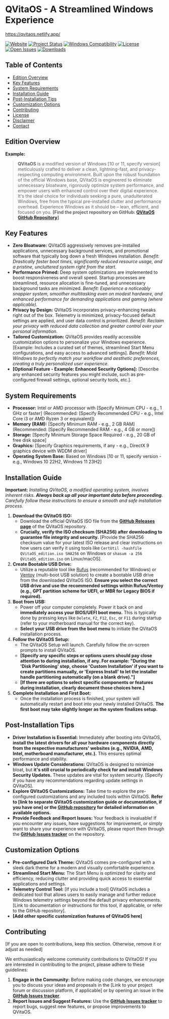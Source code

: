# QVitaOS - A Streamlined Windows Experience
https://qvitaos.netlify.app/

[![Website](https://img.shields.io/badge/Visit_Our_Website-QVitaOS-2c3e50?style=flat-square&color=0d96f2)](https://qvitaos.netlify.app/)
[![Project Status](https://img.shields.io/badge/status-placeholder-blue)](https://shields.io/)
[![Windows Compatibility](https://img.shields.io/badge/Windows-10%20%7C%2011-blueviolet)](https://shields.io/)
[![License](https://img.shields.io/badge/license-MIT-green)](https://shields.io/)  [![Open Issues](https://img.shields.io/github/issues/QVitaLLC/QVitaOS)](https://github.com/QVitaLLC/QVitaOS/issues) [![Downloads](https://img.shields.io/github/downloads/QVitaLLC/QVitaOS/total.svg)](https://github.com/QVitaLLC/QVitaOS/releases)


## Table of Contents

- [Edition Overview](#edition-overview)
- [Key Features](#key-features)
- [System Requirements](#system-requirements)
- [Installation Guide](#installation-guide)
- [Post-Installation Tips](#post-installation-tips)
- [Customization Options](#customization-options)
- [Contributing](#contributing)
- [License](#license)
- [Disclaimer](#disclaimer)
- [Contact](#contact)

## Edition Overview

**Example:**

> **QVitaOS** is a modified version of Windows [10 or 11, specify version] meticulously crafted to deliver a clean, lightning-fast, and privacy-respecting computing environment.  Built upon the robust foundation of the official Windows base, QVitaOS is engineered to eliminate unnecessary bloatware, rigorously optimize system performance, and empower users with enhanced control over their digital experience. It's the ideal choice for individuals seeking a pure, unadulterated Windows, free from the typical pre-installed clutter and performance overhead.  Experience Windows as it should be – lean, efficient, and focused on you.  **[Find the project repository on GitHub: [QVitaOS GitHub Repository](https://github.com/QVitaLLC/QVitaOS)]**

## Key Features

*   **Zero Bloatware:**  QVitaOS aggressively removes pre-installed applications, unnecessary background services, and promotional software that typically bog down a fresh Windows installation. *Benefit: Drastically faster boot times, significantly reduced resource usage, and a pristine, uncluttered system right from the start.*
*   **Performance Primed:** Deep system optimizations are implemented to boost responsiveness and overall speed. Startup processes are streamlined, resource allocation is fine-tuned, and unnecessary background tasks are minimized. *Benefit: Experience a noticeably snappier system, smoother multitasking even on modest hardware, and enhanced performance for demanding applications and gaming (where applicable).*
*   **Privacy by Design:** QVitaOS incorporates privacy-enhancing tweaks right out of the box. Telemetry is minimized, privacy-focused default settings are applied, and user data control is prioritized. *Benefit: Reclaim your privacy with reduced data collection and greater control over your personal information.*
*   **Tailored Customization:** QVitaOS provides readily accessible customization options to personalize your Windows experience.  [Example: Includes a curated set of themes, streamlined Start Menu configurations, and easy access to advanced settings]. *Benefit: Mold Windows to perfectly match your workflow and aesthetic preferences, creating a truly personalized user experience.*
*   **[Optional Feature - Example: Enhanced Security Options]:** [Describe any enhanced security features you might include, such as pre-configured firewall settings, optional security tools, etc.].

## System Requirements

*   **Processor:** Intel or AMD processor with [Specify Minimum CPU - e.g., 1 GHz or faster] (Recommended: [Specify Recommended CPU - e.g.,  Intel Core i3 or AMD Ryzen 3 or equivalent])
*   **Memory (RAM):** [Specify Minimum RAM - e.g., 2 GB RAM] (Recommended: [Specify Recommended RAM - e.g., 4 GB or more])
*   **Storage:** [Specify Minimum Storage Space Required - e.g., 20 GB of free disk space]
*   **Graphics:** [Specify Graphics requirements, if any - e.g., DirectX 9 graphics device with WDDM driver]
*   **Operating System Base:** Based on Windows [10 or 11, specify version - e.g., Windows 10 22H2, Windows 11 23H2]

## Installation Guide

**Important:**  *Installing QVitaOS, a modified operating system, involves inherent risks. **Always back up all your important data before proceeding.** Carefully follow these instructions to ensure a smooth and safe installation process.*

1.  **Download the QVitaOS ISO:**
    *   Download the official QVitaOS ISO file from the **[GitHub Releases page](https://github.com/QVitaLLC/QVitaOS/releases)** of the QVitaOS repository.
    *   **Crucially, verify the ISO checksum (SHA256) after downloading to guarantee file integrity and security.** [Provide the SHA256 checksum value for your latest ISO release and clear instructions on how users can verify it using tools like `CertUtil -hashfile QVitaOS_edition.iso SHA256` on Windows or `shasum -a 256 QVitaOS_edition.iso` on Linux/macOS].
2.  **Create Bootable USB Drive:**
    *   Utilize a reputable tool like [Rufus](https://rufus.ie/) (recommended for Windows) or [Ventoy](https://www.ventoy.net/en/index.html) (multi-boot USB solution) to create a bootable USB drive from the downloaded QVitaOS ISO.  **Ensure you select the correct USB drive and use the recommended settings within Rufus/Ventoy (e.g., GPT partition scheme for UEFI, or MBR for Legacy BIOS if required).**
3.  **Boot from USB:**
    *   Power off your computer completely.  Power it back on and **immediately access your BIOS/UEFI boot menu.** This is typically done by pressing keys like `Delete`, `F2`, `F12`, `Esc`, or `F11` during startup (refer to your motherboard manual for the correct key).
    *   **Select your USB drive from the boot menu** to initiate the QVitaOS installation process.
4.  **Follow the QVitaOS Setup:**
    *   The QVitaOS Setup will launch. Carefully follow the on-screen prompts to install QVitaOS.
    *   **[Specify any specific steps or options users should pay close attention to during installation, if any. For example: "During the 'Disk Partitioning' step, choose 'Custom Installation' if you want to create partitions manually, or 'Express Install' to let the installer handle partitioning automatically (on a blank drive)."]**
    *   **[If there are options to select specific components or features during installation, clearly document those choices here.]**
5.  **Complete Installation and First Boot:**
    *   Once the installation process is finished, your system will automatically restart and boot into your newly installed QVitaOS.  **The first boot may take slightly longer as the system finalizes setup.**

## Post-Installation Tips

*   **Driver Installation is Essential:**  Immediately after booting into QVitaOS, **install the latest drivers for all your hardware components directly from the respective manufacturers' websites (e.g., NVIDIA, AMD, Intel, motherboard manufacturer, etc.).** This ensures optimal performance and stability.
*   **Windows Update Considerations:**  QVitaOS is designed to minimize bloat, but **it's still crucial to periodically check for and install Windows Security Updates.** These updates are vital for system security. [Specify if you have any recommendations regarding update settings in QVitaOS].
*   **Explore QVitaOS Customizations:** Take time to explore the pre-configured customizations and any included tools within QVitaOS.  **Refer to [link to separate QVitaOS customization guide or documentation, if you have one] or the [GitHub repository](https://github.com/QVitaLLC/QVitaOS) for detailed information on available options.**
*   **Provide Feedback and Report Issues:**  Your feedback is invaluable! If you encounter any issues, have suggestions for improvement, or simply want to share your experience with QVitaOS, please report them through the **[GitHub Issues tracker](https://github.com/QVitaLLC/QVitaOS/issues)** on the repository.

## Customization Options

*   **Pre-configured Dark Theme:** QVitaOS comes pre-configured with a sleek dark theme for a modern and visually comfortable experience.
*   **Streamlined Start Menu:** The Start Menu is optimized for clarity and efficiency, reducing clutter and providing quick access to essential applications and settings.
*   **Telemetry Control Tool:** [If you include a tool] QVitaOS includes a dedicated tool that allows users to easily manage and further reduce Windows telemetry settings beyond the default privacy enhancements. [Link to documentation or instructions for this tool, if applicable, or refer to the GitHub repository].
*   **[Add other specific customization features of QVitaOS here]**

## Contributing

[If you are open to contributions, keep this section. Otherwise, remove it or adjust as needed]

We enthusiastically welcome community contributions to QVitaOS! If you are interested in contributing to the project, please adhere to these guidelines:

1.  **Engage in the Community:**  Before making code changes, we encourage you to discuss your ideas and proposals in the [Link to your project forum or discussion platform, if applicable] or by opening an issue in the **[GitHub Issues tracker](https://github.com/QVitaLLC/QVitaOS/issues)**.
2.  **Report Issues and Suggest Features:**  Use the **[GitHub Issues tracker](https://github.com/QVitaLLC/QVitaOS/issues)** to report bugs, suggest new features, or propose improvements to QVitaOS.
